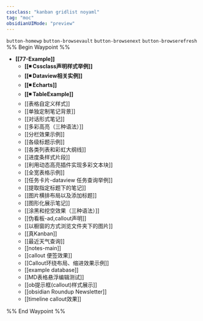 ```yaml
---
cssclass: "kanban gridlist noyaml"
tag: "moc"
obsidianUIMode: "preview"
--- 
```

`button-homewp`  `button-browsevault`  `button-browsenext` `button-browserefresh` 
%% Begin Waypoint %%
- **[[77-Example]]**
	- **[[◾ Cssclass声明样式举例]]**
	- **[[◾ Dataview相关实例]]**
	- **[[◾ Echarts]]**
	- **[[◾ TableExample]]**
	- [[表格自定义样式]]
	- [[单独定制笔记背景]]
	- [[对话形式笔记]]
	- [[多彩高亮（三种语法）]]
	- [[分栏效果示例]]
	- [[各级标题示例]]
	- [[各类列表和彩虹大纲线]]
	- [[进度条样式片段]]
	- [[利用动态高亮插件实现多彩文本块]]
	- [[全宽表格示例]]
	- [[任务卡片-dataview 任务查询举例]]
	- [[提取指定标题下的笔记]]
	- [[图片横排布局以及添加标题]]
	- [[图形化展示笔记]]
	- [[涂黑和挖空效果（三种语法）]]
	- [[伪看板-ad,callout声明]]
	- [[以橱窗的方式浏览文件夹下的图片]]
	- [[真Kanban]]
	- [[最近天气查询]]
	- [[notes-main]]
	- [[callout 便签效果]]
	- [[Callout环绕布局、缩进效果示例]]
	- [[example database]]
	- [[MD表格悬浮编辑测试]]
	- [[ob提示框(callout)样式展示]]
	- [[obsidian Roundup Newsletter]]
	- [[timeline callout效果]]

%% End Waypoint %%